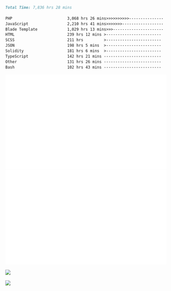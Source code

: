 <!--START_SECTION:waka-->

```markdown
Total Time: 7,836 hrs 28 mins

PHP                        3,068 hrs 26 mins>>>>>>>>>>---------------   38.51 %
JavaScript                 2,210 hrs 41 mins>>>>>>>------------------   27.74 %
Blade Template             1,029 hrs 13 mins>>>----------------------   12.92 %
HTML                       239 hrs 12 mins >------------------------   03.00 %
SCSS                       211 hrs         >------------------------   02.65 %
JSON                       198 hrs 5 mins  >------------------------   02.49 %
Solidity                   181 hrs 6 mins  >------------------------   02.27 %
TypeScript                 142 hrs 21 mins -------------------------   01.79 %
Other                      131 hrs 26 mins -------------------------   01.65 %
Bash                       102 hrs 43 mins -------------------------   01.29 %
```

<!--END_SECTION:waka-->

![](https://raw.githubusercontent.com/DrMaxis/github-stats-transparent/output/generated/overview.svg)
![](https://raw.githubusercontent.com/DrMaxis/github-stats-transparent/output/generated/languages.svg)

![](https://git-readme-stats-drmaxis-projects.vercel.app/api?username=drmaxis&show_icons=true&theme=outrun&count_private=true&show=reviews,discussions_started,discussions_answered,prs_merged,prs_merged_percentage&custom_title=2024%20Github%20Rank)
 
<a href="https://count.getloli.com/"><img src="https://count.getloli.com/get/@:maxis-the-alchemist?theme=rule34"></a>
<!-- https://count.getloli.com/get/@alchemist?theme=rule34 -->
<br>
